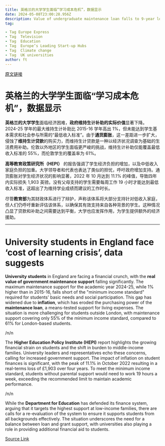 ```yaml
---
title: 英格兰的大学学生面临“学习成本危机”，数据显示
date: 2024-05-08T23:00:28.956Z
description: Value of undergraduate maintenance loan falls to 9-year low as inflation cuts into support, says think-tank
tag: 

- Tag Europe Express
- Tag  Television
- Tag  Education
- Tag  Europe’s Leading Start-up Hubs
- Tag  Climate change
- Tag  UK universities
author: ft
---
```


[原文链接](https://ft.com/content/4270fc96-f4b4-4d66-9b29-0e9162c21523)

# 英格兰的大学学生面临“学习成本危机”，数据显示

**英格兰的大学学生**面临经济困难，**政府维持生计补助的实际价值**显著下降。 2024-25 学年的最大维持生计补助比 2015-16 学年高出 1%，但未能达到学生基本需求和社会参与所需的“最低收入标准”。由于**通货膨胀**，这一差距进一步扩大，侵蚀了**维持生计贷款**的购买力，而维持生计贷款是一种以经济状况调查为基础的生活费用补助。伦敦以外地区的学生面临更严峻的挑战，维持生计补助仅能覆盖最低收入标准的 55%，而伦敦学生的覆盖率为 61%。

**高等教育政策研究所（HEPI）** 的报告强调了学生经济负担的增加，以及中低收入家庭负担的加重。大学领导者和代表也表达了类似的担忧，呼吁政府增加支持。通货膨胀对学生经济状况的影响显著，2022 年 10 月达到 11.1% 的峰值，导致四年内实际损失 1,903 英镑。没有父母支持的学生需要每周工作 19 小时才能达到最低收入标准，这超出了为维持学业成绩而建议的工作时长。

尽管**教育部**为其财政体系进行了辩护，声称该体系将大部分支持针对低收入家庭，但人们仍呼吁重新评估该体系，以确保其有效支持来自各种背景的学生。这种情况凸显了贷款和补助之间需要达到平衡，大学也应发挥作用，为学生提供额外的经济援助。

---

# University students in England face ‘cost of learning crisis’, data suggests 

**University students** in England are facing a financial crunch, with the **real value of government maintenance support** falling significantly. The maximum maintenance support for the academic year 2024-25, while 1% higher than in 2015-16, falls short of the "minimum income standard" required for students' basic needs and social participation. This gap has widened due to **inflation**, which has eroded the purchasing power of the **maintenance loan**, a means-tested support for living expenses. The situation is more challenging for students outside London, with maintenance support covering only 55% of the minimum income standard, compared to 61% for London-based students. 

/n/n

The **Higher Education Policy Institute (HEPI)** report highlights the growing financial strain on students and the shift in burden to middle-income families. University leaders and representatives echo these concerns, calling for increased government support. The impact of inflation on student finances is significant, with the peak of 11.1% in October 2022 resulting in a real-terms loss of £1,903 over four years. To meet the minimum income standard, students without parental support would need to work 19 hours a week, exceeding the recommended limit to maintain academic performance. 

/n/n

While the **Department for Education** has defended its finance system, arguing that it targets the highest support at low-income families, there are calls for a re-evaluation of the system to ensure it supports students from all backgrounds effectively. The situation underscores the need for a balance between loan and grant support, with universities also playing a role in providing additional financial aid to students.

[Source Link](https://ft.com/content/4270fc96-f4b4-4d66-9b29-0e9162c21523)

